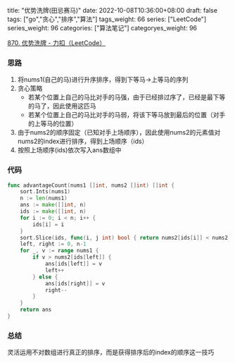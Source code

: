 title: "优势洗牌(田忌赛马)"
date: 2022-10-08T10:36:00+08:00
draft: false
tags: ["go","贪心","排序","算法"]
tags_weight: 66
series: ["LeetCode"]
series_weight: 96
categories: ["算法笔记"]
categoryes_weight: 96

[870. 优势洗牌 - 力扣（LeetCode）](https://leetcode.cn/problems/advantage-shuffle/)

### 思路

1. 将nums1(自己的马)进行升序排序，得到下等马->上等马的序列
2. 贪心策略
   - 若某个位置上自己的马比对手的马强，由于已经排过序了，已经是最下等的马了，因此使用这匹马
   - 若某个位置上自己的马比对手的马弱，将该下等马放到最后的位置（对手的上等马的位置）
3. 由于nums2的顺序固定（已知对手上场顺序），因此使用nums2的元素值对nums2的index进行排序，得到上场顺序（ids）
4. 按照上场顺序(ids)依次写入ans数组中

### 代码

```go
func advantageCount(nums1 []int, nums2 []int) []int {
	sort.Ints(nums1)
	n := len(nums1)
	ans := make([]int, n)
	ids := make([]int, n)
	for i := 0; i < n; i++ {
		ids[i] = i
	}
	sort.Slice(ids, func(i, j int) bool { return nums2[ids[i]] < nums2[ids[j]] })
	left, right := 0, n-1
	for _, v := range nums1 {
		if v > nums2[ids[left]] {
			ans[ids[left]] = v
			left++
		} else {
			ans[ids[right]] = v
			right--
		}
	}
	return ans
}
```

### 总结

灵活运用不对数组进行真正的排序，而是获得排序后的index的顺序这一技巧
